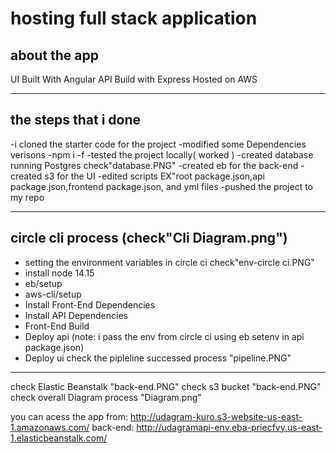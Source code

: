 # hosting full stack application

## about the app
UI Built With Angular 
API Build with Express
Hosted on AWS
_________________________________________________
## the steps that i done
-i cloned the starter code for the project
-modified some Dependencies verisons
-npm i -f
-tested the project locally( worked )
-created database running Postgres check"database.PNG"
-created eb for the back-end
-created s3 for the UI
-edited scripts EX"root package.json,api package.json,frontend package.json, and yml files
-pushed the project to my repo
____________________________________________________
## circle cli process (check"Cli Diagram.png")
- setting the environment variables in circle ci check"env-circle ci.PNG"
- install node 14.15
 - eb/setup
 - aws-cli/setup
 - Install Front-End Dependencies
 - Install API Dependencies
 - Front-End Build
 - Deploy api  (note: i pass the env from circle ci using eb setenv in api package.json)
 - Deploy ui
 check the pipleline successed process "pipeline.PNG"
 _______________________________________________________

 check Elastic Beanstalk "back-end.PNG"
 check s3 bucket "back-end.PNG"
 check overall Diagram process "Diagram.png"

 you can acess the app from: http://udagram-kuro.s3-website-us-east-1.amazonaws.com/
back-end: http://udagramapi-env.eba-priecfvy.us-east-1.elasticbeanstalk.com/

